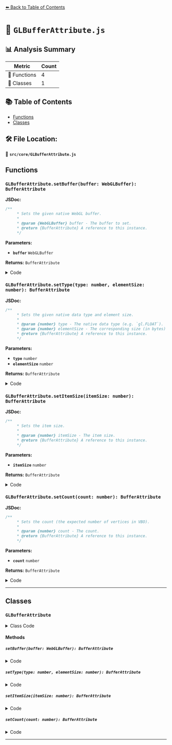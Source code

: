 [⬅️ Back to Table of Contents](../../index.md)

# 📄 `GLBufferAttribute.js`

## 📊 Analysis Summary

| Metric | Count |
|--------|-------|
| 🔧 Functions | 4 |
| 🧱 Classes | 1 |

## 📚 Table of Contents

- [Functions](#functions)
- [Classes](#classes)

## 🛠️ File Location:
📂 **`src/core/GLBufferAttribute.js`**

## Functions

### `GLBufferAttribute.setBuffer(buffer: WebGLBuffer): BufferAttribute`

**JSDoc:**
```typescript
/**
	 * Sets the given native WebGL buffer.
	 *
	 * @param {WebGLBuffer} buffer - The buffer to set.
	 * @return {BufferAttribute} A reference to this instance.
	 */
```

**Parameters:**

- **`buffer`** `WebGLBuffer`

**Returns:** `BufferAttribute`

<details><summary>Code</summary>

```typescript
setBuffer( buffer ) {

		this.buffer = buffer;

		return this;

	}
```
</details>

### `GLBufferAttribute.setType(type: number, elementSize: number): BufferAttribute`

**JSDoc:**
```typescript
/**
	 * Sets the given native data type and element size.
	 *
	 * @param {number} type - The native data type (e.g. `gl.FLOAT`).
	 * @param {number} elementSize - The corresponding size (in bytes) for the given `type` parameter.
	 * @return {BufferAttribute} A reference to this instance.
	 */
```

**Parameters:**

- **`type`** `number`
- **`elementSize`** `number`

**Returns:** `BufferAttribute`

<details><summary>Code</summary>

```typescript
setType( type, elementSize ) {

		this.type = type;
		this.elementSize = elementSize;

		return this;

	}
```
</details>

### `GLBufferAttribute.setItemSize(itemSize: number): BufferAttribute`

**JSDoc:**
```typescript
/**
	 * Sets the item size.
	 *
	 * @param {number} itemSize - The item size.
	 * @return {BufferAttribute} A reference to this instance.
	 */
```

**Parameters:**

- **`itemSize`** `number`

**Returns:** `BufferAttribute`

<details><summary>Code</summary>

```typescript
setItemSize( itemSize ) {

		this.itemSize = itemSize;

		return this;

	}
```
</details>

### `GLBufferAttribute.setCount(count: number): BufferAttribute`

**JSDoc:**
```typescript
/**
	 * Sets the count (the expected number of vertices in VBO).
	 *
	 * @param {number} count - The count.
	 * @return {BufferAttribute} A reference to this instance.
	 */
```

**Parameters:**

- **`count`** `number`

**Returns:** `BufferAttribute`

<details><summary>Code</summary>

```typescript
setCount( count ) {

		this.count = count;

		return this;

	}
```
</details>


---

## Classes

### `GLBufferAttribute`

<details><summary>Class Code</summary>

```ts
class GLBufferAttribute {

	/**
	 * Constructs a new GL buffer attribute.
	 *
	 * @param {WebGLBuffer} buffer - The native WebGL buffer.
	 * @param {number} type - The native data type (e.g. `gl.FLOAT`).
	 * @param {number} itemSize - The item size.
	 * @param {number} elementSize - The corresponding size (in bytes) for the given `type` parameter.
	 * @param {number} count - The expected number of vertices in VBO.
	 * @param {boolean} [normalized=false] - Whether the data are normalized or not.
	 */
	constructor( buffer, type, itemSize, elementSize, count, normalized = false ) {

		/**
		 * This flag can be used for type testing.
		 *
		 * @type {boolean}
		 * @readonly
		 * @default true
		 */
		this.isGLBufferAttribute = true;

		/**
		 * The name of the buffer attribute.
		 *
		 * @type {string}
		 */
		this.name = '';

		/**
		 * The native WebGL buffer.
		 *
		 * @type {WebGLBuffer}
		 */
		this.buffer = buffer;

		/**
		 * The native data type.
		 *
		 * @type {number}
		 */
		this.type = type;

		/**
		 * The item size, see {@link BufferAttribute#itemSize}.
		 *
		 * @type {number}
		 */
		this.itemSize = itemSize;

		/**
		 * The corresponding size (in bytes) for the given `type` parameter.
		 *
		 * @type {number}
		 */
		this.elementSize = elementSize;

		/**
		 * The expected number of vertices in VBO.
		 *
		 * @type {number}
		 */
		this.count = count;

		/**
		 * Applies to integer data only. Indicates how the underlying data in the buffer maps to
		 * the values in the GLSL code. For instance, if `buffer` contains data of `gl.UNSIGNED_SHORT`,
		 * and `normalized` is `true`, the values `0 - +65535` in the buffer data will be mapped to
		 * `0.0f - +1.0f` in the GLSL attribute. If `normalized` is `false`, the values will be converted
		 * to floats unmodified, i.e. `65535` becomes `65535.0f`.
		 *
		 * @type {boolean}
		 */
		this.normalized = normalized;

		/**
		 * A version number, incremented every time the `needsUpdate` is set to `true`.
		 *
		 * @type {number}
		 */
		this.version = 0;

	}

	/**
	 * Flag to indicate that this attribute has changed and should be re-sent to
	 * the GPU. Set this to `true` when you modify the value of the array.
	 *
	 * @type {number}
	 * @default false
	 * @param {boolean} value
	 */
	set needsUpdate( value ) {

		if ( value === true ) this.version ++;

	}

	/**
	 * Sets the given native WebGL buffer.
	 *
	 * @param {WebGLBuffer} buffer - The buffer to set.
	 * @return {BufferAttribute} A reference to this instance.
	 */
	setBuffer( buffer ) {

		this.buffer = buffer;

		return this;

	}

	/**
	 * Sets the given native data type and element size.
	 *
	 * @param {number} type - The native data type (e.g. `gl.FLOAT`).
	 * @param {number} elementSize - The corresponding size (in bytes) for the given `type` parameter.
	 * @return {BufferAttribute} A reference to this instance.
	 */
	setType( type, elementSize ) {

		this.type = type;
		this.elementSize = elementSize;

		return this;

	}

	/**
	 * Sets the item size.
	 *
	 * @param {number} itemSize - The item size.
	 * @return {BufferAttribute} A reference to this instance.
	 */
	setItemSize( itemSize ) {

		this.itemSize = itemSize;

		return this;

	}

	/**
	 * Sets the count (the expected number of vertices in VBO).
	 *
	 * @param {number} count - The count.
	 * @return {BufferAttribute} A reference to this instance.
	 */
	setCount( count ) {

		this.count = count;

		return this;

	}

}
```
</details>

#### Methods

##### `setBuffer(buffer: WebGLBuffer): BufferAttribute`

<details><summary>Code</summary>

```ts
setBuffer( buffer ) {

		this.buffer = buffer;

		return this;

	}
```
</details>

##### `setType(type: number, elementSize: number): BufferAttribute`

<details><summary>Code</summary>

```ts
setType( type, elementSize ) {

		this.type = type;
		this.elementSize = elementSize;

		return this;

	}
```
</details>

##### `setItemSize(itemSize: number): BufferAttribute`

<details><summary>Code</summary>

```ts
setItemSize( itemSize ) {

		this.itemSize = itemSize;

		return this;

	}
```
</details>

##### `setCount(count: number): BufferAttribute`

<details><summary>Code</summary>

```ts
setCount( count ) {

		this.count = count;

		return this;

	}
```
</details>


---